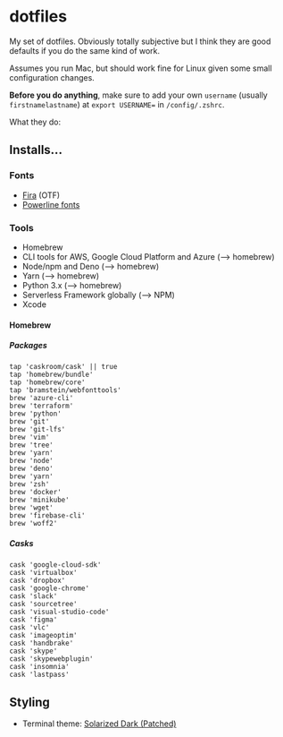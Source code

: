 # dotfiles

My set of dotfiles. Obviously totally subjective but I think they are good defaults if you do the same kind of work.

Assumes you run Mac, but should work fine for Linux given some small configuration changes.

**Before you do anything**, make sure to add your own `username` (usually `firstnamelastname`) at `export USERNAME=` in `/config/.zshrc`.

What they do:

## Installs...

### Fonts

- [Fira](https://github.com/mozilla/Fira) (OTF)
- [Powerline fonts](https://github.com/powerline/fonts)

### Tools

- Homebrew
- CLI tools for AWS, Google Cloud Platform and Azure (--> homebrew)
- Node/npm and Deno (--> homebrew)
- Yarn (--> homebrew)
- Python 3.x (--> homebrew)
- Serverless Framework globally (--> NPM)
- Xcode

#### Homebrew

##### Packages

```
tap 'caskroom/cask' || true
tap 'homebrew/bundle'
tap 'homebrew/core'
tap 'bramstein/webfonttools'
brew 'azure-cli'
brew 'terraform'
brew 'python'
brew 'git'
brew 'git-lfs'
brew 'vim'
brew 'tree'
brew 'yarn'
brew 'node'
brew 'deno'
brew 'yarn'
brew 'zsh'
brew 'docker'
brew 'minikube'
brew 'wget'
brew 'firebase-cli'
brew 'woff2'
```

##### Casks

```
cask 'google-cloud-sdk'
cask 'virtualbox'
cask 'dropbox'
cask 'google-chrome'
cask 'slack'
cask 'sourcetree'
cask 'visual-studio-code'
cask 'figma'
cask 'vlc'
cask 'imageoptim'
cask 'handbrake'
cask 'skype'
cask 'skypewebplugin'
cask 'insomnia'
cask 'lastpass'
```

## Styling

- Terminal theme: [Solarized Dark (Patched)](https://github.com/mbadolato/iTerm2-Color-Schemes)
